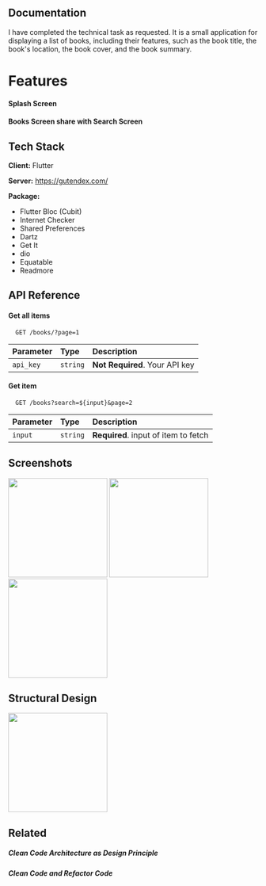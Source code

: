 ## Documentation


I have completed the technical task as requested. It is a small application for displaying a list of books, including their features, such as the book title, the book's location, the book cover, and the book summary.


# Features



#### Splash Screen
#### Books Screen share with Search Screen

## Tech Stack

**Client:** Flutter

**Server:** https://gutendex.com/

**Package:** 
  - Flutter Bloc (Cubit)
  -  Internet Checker
  -  Shared Preferences
  -  Dartz
  -  Get It
  -  dio
  -  Equatable
  -  Readmore


## API Reference

#### Get all items

```http
  GET /books/?page=1
```

| Parameter | Type     | Description                |
| :-------- | :------- | :------------------------- |
| `api_key` | `string` | **Not Required**. Your API key |

#### Get item

```http
  GET /books?search=${input}&page=2
```

| Parameter | Type     | Description                       |
| :-------- | :------- | :-------------------------------- |
| `input`      | `string` | **Required**. input of item to fetch |



## Screenshots


<div>  
<img src="https://github.com/user-attachments/assets/b4f6d0cf-a883-4cb1-ba81-9794b5ff6bfd" width = 200 , hight = 200> 
<img src="https://github.com/user-attachments/assets/eb2f6f86-5191-4c34-a267-e19edf66fd9e" width = 200 , hight = 200> 
<img src="https://github.com/user-attachments/assets/0b506325-3af9-46e3-92fb-8a7f60b69f92" width = 200 , hight = 200>   
</div>


## Structural Design

<div> 
<img src="https://github.com/user-attachments/assets/1860f532-2910-404f-88bc-dfe35c4f5cf0" width = 200 , hight = 200> 
</div>


## Related

##### Clean Code Architecture as Design Principle
##### Clean Code and Refactor Code 


